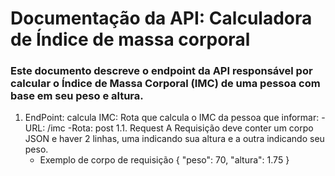 # Documentação da API: Calculadora de Índice de massa corporal
### Este documento descreve o endpoint da API responsável por calcular o Índice de Massa Corporal (IMC) de uma pessoa com base em seu peso e altura.

1. EndPoint: calcula IMC:
   Rota que calcula o IMC da pessoa que informar:
   -URL: /imc
   -Rota: post
  1.1. Request
   A Requisição deve conter um corpo JSON e haver 2 linhas, uma indicando sua altura e a outra indicando seu peso.
   - Exemplo de corpo de requisição
    {
    "peso": 70,
    "altura": 1.75
    }
